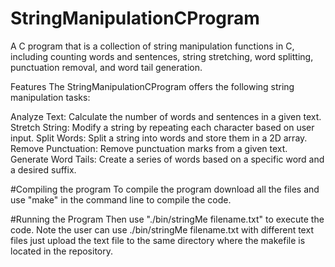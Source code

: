 # StringManipulationCProgram
A C program that is a collection of string manipulation functions in C, including counting words and sentences, string stretching, word splitting, punctuation removal, and word tail generation.

Features
The StringManipulationCProgram offers the following string manipulation tasks:

Analyze Text: Calculate the number of words and sentences in a given text.
Stretch String: Modify a string by repeating each character based on user input.
Split Words: Split a string into words and store them in a 2D array.
Remove Punctuation: Remove punctuation marks from a given text.
Generate Word Tails: Create a series of words based on a specific word and a desired suffix. 

#Compiling the program
To compile the program download all the files and use "make" in the command line to compile the code. 

#Running the Program
Then use "./bin/stringMe filename.txt" to execute the code. Note the user can use ./bin/stringMe filename.txt with different text files just upload the text file to the same directory where the makefile is located in the repository.
